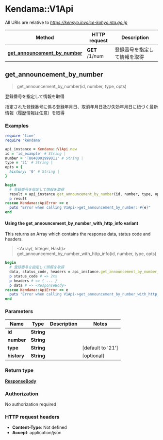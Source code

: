 # Kendama::V1Api

All URIs are relative to *https://kensyo.invoice-kohyo.nta.go.jp*

| Method | HTTP request | Description |
| ------ | ------------ | ----------- |
| [**get_announcement_by_number**](V1Api.md#get_announcement_by_number) | **GET** /1/num | 登録番号を指定して情報を取得 |


## get_announcement_by_number

> <ResponseBody> get_announcement_by_number(id, number, type, opts)

登録番号を指定して情報を取得

指定された登録番号に係る登録年月日、取消年月日及び失効年月日に紐づく最新情報（履歴情報は任意）を取得

### Examples

```ruby
require 'time'
require 'kendama'

api_instance = Kendama::V1Api.new
id = 'id_example' # String | 
number = 'T8040001999011' # String | 
type = '21' # String | 
opts = {
  history: '0' # String | 
}

begin
  # 登録番号を指定して情報を取得
  result = api_instance.get_announcement_by_number(id, number, type, opts)
  p result
rescue Kendama::ApiError => e
  puts "Error when calling V1Api->get_announcement_by_number: #{e}"
end
```

#### Using the get_announcement_by_number_with_http_info variant

This returns an Array which contains the response data, status code and headers.

> <Array(<ResponseBody>, Integer, Hash)> get_announcement_by_number_with_http_info(id, number, type, opts)

```ruby
begin
  # 登録番号を指定して情報を取得
  data, status_code, headers = api_instance.get_announcement_by_number_with_http_info(id, number, type, opts)
  p status_code # => 2xx
  p headers # => { ... }
  p data # => <ResponseBody>
rescue Kendama::ApiError => e
  puts "Error when calling V1Api->get_announcement_by_number_with_http_info: #{e}"
end
```

### Parameters

| Name | Type | Description | Notes |
| ---- | ---- | ----------- | ----- |
| **id** | **String** |  |  |
| **number** | **String** |  |  |
| **type** | **String** |  | [default to &#39;21&#39;] |
| **history** | **String** |  | [optional] |

### Return type

[**ResponseBody**](ResponseBody.md)

### Authorization

No authorization required

### HTTP request headers

- **Content-Type**: Not defined
- **Accept**: application/json

